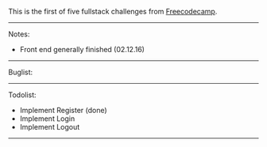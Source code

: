 This is the first of five fullstack challenges from [Freecodecamp](https://www.freecodecamp.com).

-------------------------------------------------------------------------------
Notes:
- Front end generally finished (02.12.16)
-------------------------------------------------------------------------------
Buglist:

-------------------------------------------------------------------------------
Todolist:
- Implement Register (done)
- Implement Login
- Implement Logout
-------------------------------------------------------------------------------
